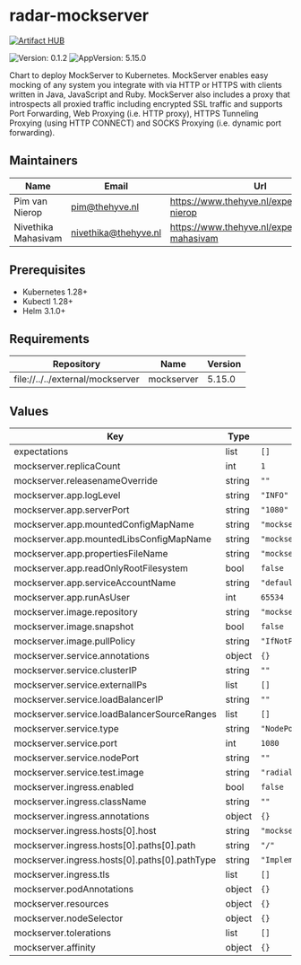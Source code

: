 

# radar-mockserver
[![Artifact HUB](https://img.shields.io/endpoint?url=https://artifacthub.io/badge/repository/radar-mockserver)](https://artifacthub.io/packages/helm/radar-base/radar-mockserver)

![Version: 0.1.2](https://img.shields.io/badge/Version-0.1.2-informational?style=flat-square) ![AppVersion: 5.15.0](https://img.shields.io/badge/AppVersion-5.15.0-informational?style=flat-square)

Chart to deploy MockServer to Kubernetes. MockServer enables easy mocking of any system you integrate with via HTTP or HTTPS with clients written in Java, JavaScript and Ruby.  MockServer also includes a proxy that introspects all proxied traffic including encrypted SSL traffic and supports Port Forwarding, Web Proxying (i.e. HTTP proxy), HTTPS Tunneling Proxying (using HTTP CONNECT) and SOCKS Proxying (i.e. dynamic port forwarding).

## Maintainers

| Name | Email | Url |
| ---- | ------ | --- |
| Pim van Nierop | <pim@thehyve.nl> | <https://www.thehyve.nl/experts/pim-van-nierop> |
| Nivethika Mahasivam | <nivethika@thehyve.nl> | <https://www.thehyve.nl/experts/nivethika-mahasivam> |

## Prerequisites
* Kubernetes 1.28+
* Kubectl 1.28+
* Helm 3.1.0+

## Requirements

| Repository | Name | Version |
|------------|------|---------|
| file://../../external/mockserver | mockserver | 5.15.0 |

## Values

| Key | Type | Default | Description |
|-----|------|---------|-------------|
| expectations | list | `[]` |  |
| mockserver.replicaCount | int | `1` |  |
| mockserver.releasenameOverride | string | `""` |  |
| mockserver.app.logLevel | string | `"INFO"` |  |
| mockserver.app.serverPort | string | `"1080"` |  |
| mockserver.app.mountedConfigMapName | string | `"mockserver-config"` |  |
| mockserver.app.mountedLibsConfigMapName | string | `"mockserver-config"` |  |
| mockserver.app.propertiesFileName | string | `"mockserver.properties"` |  |
| mockserver.app.readOnlyRootFilesystem | bool | `false` |  |
| mockserver.app.serviceAccountName | string | `"default"` |  |
| mockserver.app.runAsUser | int | `65534` |  |
| mockserver.image.repository | string | `"mockserver"` |  |
| mockserver.image.snapshot | bool | `false` |  |
| mockserver.image.pullPolicy | string | `"IfNotPresent"` |  |
| mockserver.service.annotations | object | `{}` |  |
| mockserver.service.clusterIP | string | `""` |  |
| mockserver.service.externalIPs | list | `[]` |  |
| mockserver.service.loadBalancerIP | string | `""` |  |
| mockserver.service.loadBalancerSourceRanges | list | `[]` |  |
| mockserver.service.type | string | `"NodePort"` |  |
| mockserver.service.port | int | `1080` |  |
| mockserver.service.nodePort | string | `""` |  |
| mockserver.service.test.image | string | `"radial/busyboxplus:curl"` |  |
| mockserver.ingress.enabled | bool | `false` |  |
| mockserver.ingress.className | string | `""` |  |
| mockserver.ingress.annotations | object | `{}` |  |
| mockserver.ingress.hosts[0].host | string | `"mockserver.local"` |  |
| mockserver.ingress.hosts[0].paths[0].path | string | `"/"` |  |
| mockserver.ingress.hosts[0].paths[0].pathType | string | `"ImplementationSpecific"` |  |
| mockserver.ingress.tls | list | `[]` |  |
| mockserver.podAnnotations | object | `{}` |  |
| mockserver.resources | object | `{}` |  |
| mockserver.nodeSelector | object | `{}` |  |
| mockserver.tolerations | list | `[]` |  |
| mockserver.affinity | object | `{}` |  |
